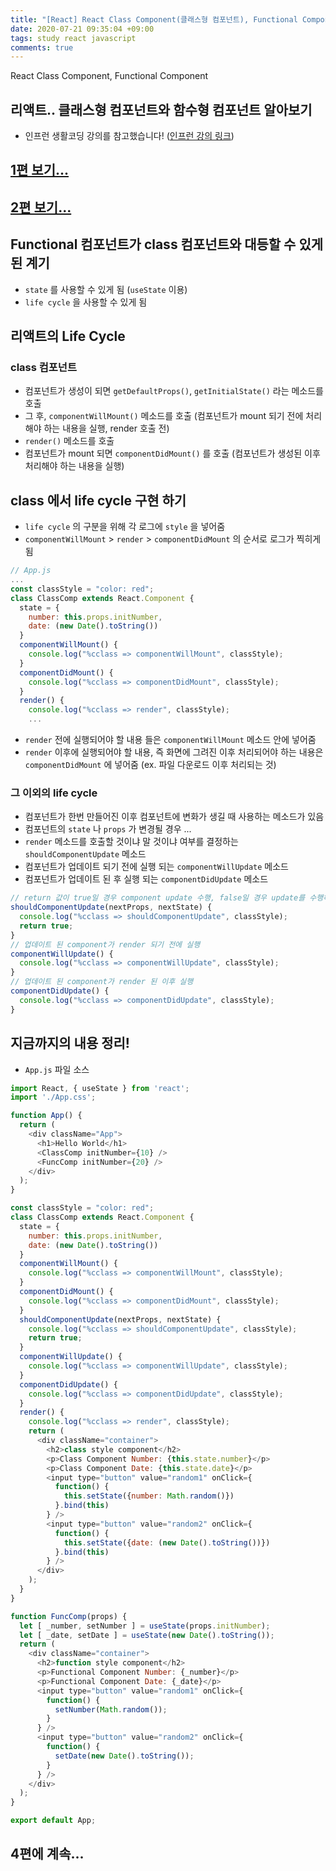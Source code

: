 ```yaml
---
title: "[React] React Class Component(클래스형 컴포넌트), Functional Component(함수형 컴포넌트) 3편"
date: 2020-07-21 09:35:04 +09:00
tags: study react javascript
comments: true
---
```


React Class Component, Functional Component

## 리액트.. 클래스형 컴포넌트와 함수형 컴포넌트 알아보기
- 인프런 생활코딩 강의를 참고했습니다! ([인프런 강의 링크](https://www.inflearn.com/course/react-class-function-생활코딩))

## [1편 보기...](https://infiduk.github.io/2020/06/17/react-class-functional-1.html)
## [2편 보기...](https://infiduk.github.io/2020/06/18/react-class-functional-2.html)

## Functional 컴포넌트가 class 컴포넌트와 대등할 수 있게된 계기
- `state` 를 사용할 수 있게 됨 (`useState` 이용)
- `life cycle` 을 사용할 수 있게 됨

## 리액트의 Life Cycle

### class 컴포넌트
- 컴포넌트가 생성이 되면 `getDefaultProps()`, `getInitialState()` 라는 메소드를 호출
- 그 후, `componentWillMount()` 메소드를 호출 (컴포넌트가 mount 되기 전에 처리해야 하는 내용을 실행, render 호출 전)
- `render()` 메소드를 호출
- 컴포넌트가 mount 되면 `componentDidMount()` 를 호출 (컴포넌트가 생성된 이후 처리해야 하는 내용을 실행)

## class 에서 life cycle 구현 하기
- `life cycle` 의 구분을 위해 각 로그에 `style` 을 넣어줌
- `componentWillMount` > `render` > `componentDidMount` 의 순서로 로그가 찍히게 됨

``` javascript
// App.js
...
const classStyle = "color: red";
class ClassComp extends React.Component {
  state = {
    number: this.props.initNumber,
    date: (new Date().toString())
  }
  componentWillMount() {
    console.log("%cclass => componentWillMount", classStyle);
  }
  componentDidMount() {
    console.log("%cclass => componentDidMount", classStyle);
  }
  render() {
    console.log("%cclass => render", classStyle);
    ...
```

- `render` 전에 실행되어야 할 내용 들은 `componentWillMount` 메소드 안에 넣어줌
- `render` 이후에 실행되어야 할 내용, 즉 화면에 그려진 이후 처리되어야 하는 내용은 `componentDidMount` 에 넣어줌 (ex. 파일 다운로드 이후 처리되는 것)

### 그 이외의 life cycle
- 컴포넌트가 한번 만들어진 이후 컴포넌트에 변화가 생길 때 사용하는 메소드가 있음
- 컴포넌트의 `state` 나 `props` 가 변경될 경우 ...
- `render` 메소드를 호출할 것이냐 말 것이냐 여부를 결정하는 `shouldComponentUpdate` 메소드
- 컴포넌트가 업데이트 되기 전에 실행 되는 `componentWillUpdate` 메소드
- 컴포넌트가 업데이트 된 후 실행 되는 `componentDidUpdate` 메소드

``` javascript
// return 값이 true일 경우 component update 수행, false일 경우 update를 수행하지 않음
shouldComponentUpdate(nextProps, nextState) {
  console.log("%cclass => shouldComponentUpdate", classStyle);
  return true;
}
// 업데이트 된 component가 render 되기 전에 실행
componentWillUpdate() {
  console.log("%cclass => componentWillUpdate", classStyle);
}
// 업데이트 된 component가 render 된 이후 실행
componentDidUpdate() {
  console.log("%cclass => componentDidUpdate", classStyle);
}
```

## 지금까지의 내용 정리!
- `App.js` 파일 소스

``` javascript
import React, { useState } from 'react';
import './App.css';

function App() {
  return (
    <div className="App">
      <h1>Hello World</h1>
      <ClassComp initNumber={10} />
      <FuncComp initNumber={20} />
    </div>
  );
}

const classStyle = "color: red";
class ClassComp extends React.Component {
  state = {
    number: this.props.initNumber,
    date: (new Date().toString())
  }
  componentWillMount() {
    console.log("%cclass => componentWillMount", classStyle);
  }
  componentDidMount() {
    console.log("%cclass => componentDidMount", classStyle);
  }
  shouldComponentUpdate(nextProps, nextState) {
    console.log("%cclass => shouldComponentUpdate", classStyle);
    return true;
  }
  componentWillUpdate() {
    console.log("%cclass => componentWillUpdate", classStyle);
  }
  componentDidUpdate() {
    console.log("%cclass => componentDidUpdate", classStyle);
  }
  render() {
    console.log("%cclass => render", classStyle);
    return (
      <div className="container">
        <h2>class style component</h2>
        <p>Class Component Number: {this.state.number}</p>
        <p>Class Component Date: {this.state.date}</p>
        <input type="button" value="random1" onClick={
          function() {
            this.setState({number: Math.random()})
          }.bind(this)
        } />
        <input type="button" value="random2" onClick={
          function() {
            this.setState({date: (new Date().toString())})
          }.bind(this)
        } />
      </div>
    );
  }
}

function FuncComp(props) {
  let [ _number, setNumber ] = useState(props.initNumber);
  let [ _date, setDate ] = useState(new Date().toString());
  return (
    <div className="container">
      <h2>function style component</h2>
      <p>Functional Component Number: {_number}</p>
      <p>Functional Component Date: {_date}</p>
      <input type="button" value="random1" onClick={
        function() {
          setNumber(Math.random());
        }
      } />
      <input type="button" value="random2" onClick={
        function() {
          setDate(new Date().toString());
        }
      } />
    </div>
  );
}

export default App;
```

## 4편에 계속...